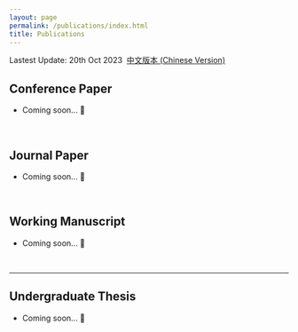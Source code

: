 ```yaml
---
layout: page
permalink: /publications/index.html
title: Publications
---
```


Lastest Update: 20th Oct 2023&nbsp;  [中文版本 (Chinese Version)](https://drorangeleo.github.io/file/publications-zh/)

## Conference Paper

- Coming soon... 🚀

  <br>


## Journal Paper

- Coming soon... 🚀

  <br>

## Working Manuscript

- Coming soon... 🚀

  <br>


---

## Undergraduate Thesis

- Coming soon... 🚀

  <br>
